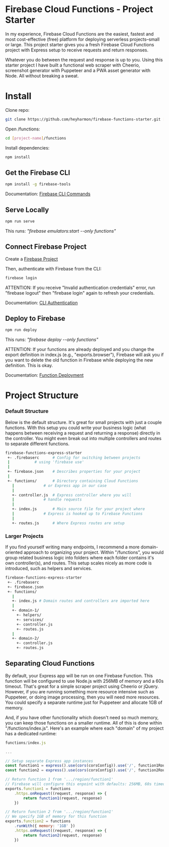 
# Firebase Cloud Functions - Project Starter
In my experience, Firebase Cloud Functions are the easiest, fastest and most cost-effective (free) platform for deploying serverless projects–small or large. This project starter gives you a fresh Firebase Cloud Functions project with Express setup to receive requests and return responses.

Whatever you do between the request and response is up to you. Using this starter project I have built a functional web scraper with Cheerio, screenshot generator with Puppeteer and a PWA asset generator with Node. All without breaking a sweat.


# Install

Clone repo:
```bash
git clone https://github.com/heyharmon/firebase-functions-starter.git [project-name]
```

Open /functions:
```bash
cd [project-name]/functions
```

Install dependencies:
```bash
npm install
```

## Get the Firebase CLI

```bash
npm install -g firebase-tools
```
Documentation: [Firebase CLI Commands](https://firebaseopensource.com/projects/firebase/firebase-tools/)

## Serve Locally

```bash
npm run serve
```
This runs: *"firebase emulators:start --only functions"*

## Connect Firebase Project

Create a [Firebase Project](https://firebase.google.com/)

Then, authenticate with Firebase from the CLI:
```bash
firebase login
```
ATTENTION: If you receive "Invalid authentication credentials" error, run "firebase logout" then "firebase login" again to refresh your credentials.

Documentation: [CLI Authentication](https://firebase.google.com/docs/cli#sign-in-test-cli)

## Deploy to Firebase

```bash
npm run deploy
```
This runs: *"firebase deploy --only functions"*

ATTENTION: If your functions are already deployed and you change the export definition in index.js (e.g., "exports.browser"), Firebase will ask you if you want to delete the old function in Firebase while deploying the new definition. This is okay.

Documentation: [Function Deployment](https://firebase.google.com/docs/functions/manage-functions)


# Project Structure

### Default Structure

Below is the default structure. It's great for small projects with just a couple functions. With this setup you could write your business logic (what happens between receiving a request and returning a response) directly in the controller. You might even break out into multiple controllers and routes to separate different functions.

```bash
firebase-functions-express-starter
 +- .firebaserc      # Config for switching between projects
 |		     # using 'firebase use'
 |
 +- firebase.json    # Describes properties for your project
 |
 +- functions/       # Directory containing Cloud Functions
   |		     # or Express app in our case
   |
   +- controller.js  # Express controller where you will
   |		     # handle requests
   |
   +- index.js       # Main source file for your project where
   |		     # Express is hooked up to Firebase Functions
   |
   +- routes.js      # Where Express routes are setup
```

### Larger Projects

If you find yourself writing many endpoints, I recommend a more domain-oriented approach to organizing your project. Within "/functions", you would group related business logic into folders where each folder contains it's own controller(s), and routes. This setup scales nicely as more code is introduced, such as helpers and services.

```bash
firebase-functions-express-starter
 +- .firebaserc
 +- firebase.json
 +- functions/
   |
   +- index.js # Domain routes and controllers are imported here
   |
   +- domain-1/
	 +- helpers/
	 +- services/
     +- controller.js
     +- routes.js
   |
   +- domain-2/
     +- controller.js
     +- routes.js
```

## Separating Cloud Functions

By default, your Express app will be run on one Firebase Function. This function will be configured to use Node.js with 256MB of memory and a 60s timeout. That's great for a simple scraper project using Cheerio or jQuery. However, if you are running something more resource intensive such as Puppeteer, or doing image processing, then you will need more resources. You could specify a separate runtime just for Puppeteer and allocate 1GB of memory.

And, if you have other functionality which doesn't need so much memory, you can keep those functions on a smaller runtime. All of this is done within "/functions/index.js". Here's an example where each "domain" of my project has a dedicated runtime:

```js
functions/index.js

...

// Setup separate Express app instances
const function1 = express().use(cors(corsConfig)).use('/', function1Routes)
const function2 = express().use(cors(corsConfig)).use('/', function2Routes)

// Return function 1 from '.../region/function1'
// Firebase will configure this enpoint with defaults: 256MB, 60s timeout
exports.function1 = functions
    .https.onRequest((request, response) => {
        return function1(request, response)
    })

// Return function 2 from '.../region/function1'
// We specify 1GB of memory for this function
exports.function2 = functions
    .runWith({ memory: '1GB' })
    .https.onRequest((request, response) => {
        return function2(request, response)
    })
```
